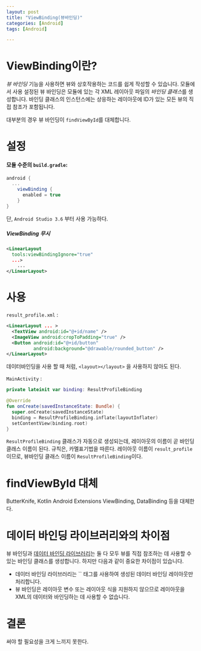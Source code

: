```yaml
---
layout: post
title: "ViewBinding(뷰바인딩)"
categories: [Android]
tags: [Android]

---
```


# ViewBinding이란?

*뷰 바인딩* 기능을 사용하면 뷰와 상호작용하는 코드를 쉽게 작성할 수 있습니다. 모듈에서 사용 설정된 뷰 바인딩은 모듈에 있는 각 XML 레이아웃 파일의 *바인딩 클래스*를 생성합니다. 바인딩 클래스의 인스턴스에는 상응하는 레이아웃에 ID가 있는 모든 뷰의 직접 참조가 포함됩니다.

대부분의 경우 뷰 바인딩이 `findViewById`를 대체합니다.

# 설정

#### 모듈 수준의 `build.gradle`:

```groovy
android {
  ...
    viewBinding {
      enabled = true
    }
}
```

단, `Android Studio 3.6` 부터 사용 가능하다.

##### ViewBinding 무시

```xml
<LinearLayout
  tools:viewBindingIgnore="true" 
  ...>
  	...
</LinearLayout>

```

# 사용

`result_profile.xml` :

```xml
<LinearLayout ... >
  <TextView android:id="@+id/name" />
  <ImageView android:cropToPadding="true" />
  <Button android:id="@+id/button"
          android:background="@drawable/rounded_button" />
</LinearLayout>
```

데이터바인딩을 사용 할 때 처럼, `<layout></layout>` 을 사용하지 않아도 된다.

`MainActivity` :

```kotlin
private lateinit var binding: ResultProfileBinding

@Override
fun onCreate(savedInstanceState: Bundle) {
  super.onCreate(savedInstanceState)
  binding = ResultProfileBinding.inflate(layoutInflater)
  setContentView(binding.root)
}
```

`ResultProfileBinding` 클래스가 자동으로 생성되는데, 레이아웃의 이름이 곧 바인딩 클래스 이름이 된다. 규칙은, 카멜표기법을 따른다. 레이아웃 이름이 `result_profile` 이므로, 뷰바인딩 클래스 이름이 `ResultProfileBinding`이다.

# findViewById 대체

ButterKnife, Kotlin Android Extensions ViewBinding, DataBinding 등을 대체한다.

# 데이터 바인딩 라이브러리와의 차이점

뷰 바인딩과 [데이터 바인딩 라이브러리](https://developer.android.com/topic/libraries/data-binding)는 둘 다 모두 뷰를 직접 참조하는 데 사용할 수 있는 바인딩 클래스를 생성합니다. 하지만 다음과 같이 중요한 차이점이 있습니다.

- 데이터 바인딩 라이브러리는 `` 태그를 사용하여 생성된 데이터 바인딩 레이아웃만 처리합니다.
- 뷰 바인딩은 레이아웃 변수 또는 레이아웃 식을 지원하지 않으므로 레이아웃을 XML의 데이터와 바인딩하는 데 사용할 수 없습니다.

# 결론

써야 할 필요성을 크게 느끼지 못한다.